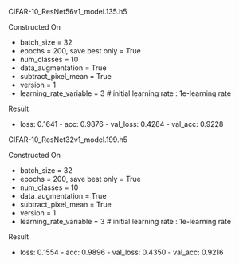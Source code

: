 CIFAR-10_ResNet56v1_model.135.h5

Constructed On
 * batch_size = 32  
 * epochs = 200, save best only = True  
 * num_classes = 10
 * data_augmentation = True  
 * subtract_pixel_mean = True  
 * version = 1  
 * learning_rate_variable = 3 # initial learning rate : 1e-learning rate

Result 
  * loss: 0.1641 - acc: 0.9876 - val_loss: 0.4284 - val_acc: 0.9228



CIFAR-10_ResNet32v1_model.199.h5

Constructed On
 * batch_size = 32  
 * epochs = 200, save best only = True  
 * num_classes = 10
 * data_augmentation = True  
 * subtract_pixel_mean = True  
 * version = 1  
 * learning_rate_variable = 3 # initial learning rate : 1e-learning rate

Result 
  * loss: 0.1554 - acc: 0.9896 - val_loss: 0.4350 - val_acc: 0.9216

